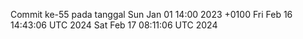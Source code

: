 Commit ke-55 pada tanggal Sun Jan 01 14:00 2023 +0100
Fri Feb 16 14:43:06 UTC 2024
Sat Feb 17 08:11:06 UTC 2024
